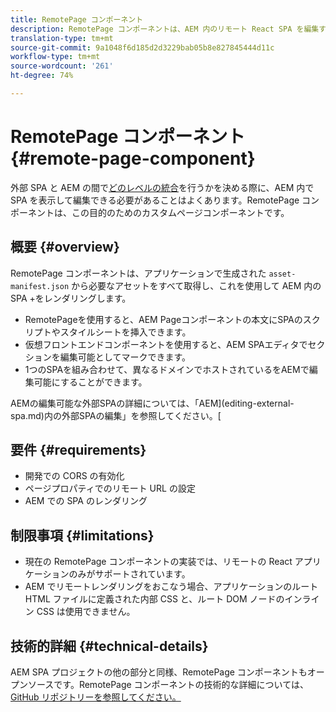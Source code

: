 ```yaml
---
title: RemotePage コンポーネント
description: RemotePage コンポーネントは、AEM 内のリモート React SPA を編集するためのカスタムページコンポーネントです。
translation-type: tm+mt
source-git-commit: 9a1048f6d185d2d3229bab05b8e827845444d11c
workflow-type: tm+mt
source-wordcount: '261'
ht-degree: 74%

---
```


# RemotePage コンポーネント {#remote-page-component}

外部 SPA と AEM の間で[どのレベルの統合](/help/implementing/developing/headful-headless.md)を行うかを決める際に、AEM 内で SPA を表示して編集できる必要があることはよくあります。RemotePage コンポーネントは、この目的のためのカスタムページコンポーネントです。

## 概要 {#overview}

RemotePage コンポーネントは、アプリケーションで生成された `asset-manifest.json` から必要なアセットをすべて取得し、これを使用して AEM 内の SPA +をレンダリングします。

* RemotePageを使用すると、AEM Pageコンポーネントの本文にSPAのスクリプトやスタイルシートを挿入できます。
* 仮想フロントエンドコンポーネントを使用すると、AEM SPAエディタでセクションを編集可能としてマークできます。
* 1つのSPAを組み合わせて、異なるドメインでホストされているをAEMで編集可能にすることができます。

AEMの編集可能な外部SPAの詳細については、「AEM](editing-external-spa.md)内の外部SPAの編集」を参照してください。[

## 要件 {#requirements}

* 開発での CORS の有効化
* ページプロパティでのリモート URL の設定
* AEM での SPA のレンダリング

## 制限事項 {#limitations}

* 現在の RemotePage コンポーネントの実装では、リモートの React アプリケーションのみがサポートされています。
* AEM でリモートレンダリングをおこなう場合、アプリケーションのルート HTML ファイルに定義された内部 CSS と、ルート DOM ノードのインライン CSS は使用できません。

## 技術的詳細 {#technical-details}

AEM SPA プロジェクトの他の部分と同様、RemotePage コンポーネントもオープンソースです。RemotePage コンポーネントの技術的な詳細については、[GitHub リポジトリーを参照してください。](https://github.com/adobe/aem-spa-project-core/tree/master/ui.apps/src/main/content/jcr_root/apps/spa-project-core/components/remotepage)
